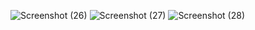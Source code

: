 ![Screenshot (26)](https://user-images.githubusercontent.com/102612221/172484387-77ed3590-d6e3-470e-a93a-990c96cf2071.png)
![Screenshot (27)](https://user-images.githubusercontent.com/102612221/172484400-fdf1d0e6-5776-4f54-8347-d78347883953.png)
![Screenshot (28)](https://user-images.githubusercontent.com/102612221/172484423-0cc3928c-f6c0-44d6-a156-f7fde6ef1f36.png)
